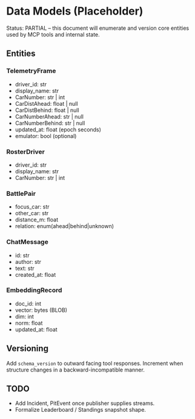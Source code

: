 # Data Models (Placeholder)

Status: PARTIAL – this document will enumerate and version core entities used by MCP tools and internal state.

## Entities

### TelemetryFrame
- driver_id: str
- display_name: str
- CarNumber: str | int
- CarDistAhead: float | null
- CarDistBehind: float | null
- CarNumberAhead: str | null
- CarNumberBehind: str | null
- updated_at: float (epoch seconds)
- emulator: bool (optional)

### RosterDriver
- driver_id: str
- display_name: str
- CarNumber: str | int

### BattlePair
- focus_car: str
- other_car: str
- distance_m: float
- relation: enum(ahead|behind|unknown)

### ChatMessage
- id: str
- author: str
- text: str
- created_at: float

### EmbeddingRecord
- doc_id: int
- vector: bytes (BLOB)
- dim: int
- norm: float
- updated_at: float

## Versioning
Add `schema_version` to outward facing tool responses. Increment when structure changes in a backward-incompatible manner.

## TODO
- Add Incident, PitEvent once publisher supplies streams.
- Formalize Leaderboard / Standings snapshot shape.
